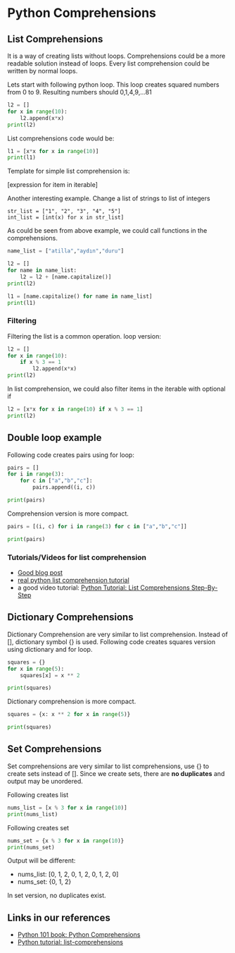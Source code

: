 #  Python Comprehensions


## List Comprehensions



It is a way of creating lists without loops.
Comprehensions could be a more readable solution instead of loops.
Every list comprehension could be written by normal loops.

Lets start with following python loop.
This loop creates squared numbers from 0 to 9.
Resulting numbers should 0,1,4,9,...81

```python
l2 = []
for x in range(10):
    l2.append(x*x)
print(l2)
```

List comprehensions code would be:

```python
l1 = [x*x for x in range(10)]
print(l1)
```


Template for simple list comprehension is:

[expression for item in iterable]

Another interesting example.
Change a list of strings to list of integers


	str_list = ["1", "2", "3", "4", "5"]
	int_list = [int(x) for x in str_list]


As could be seen from above example, we could call functions in the comprehensions.

```python
name_list = ["atilla","aydın","duru"]

l2 = []
for name in name_list:
    l2 = l2 + [name.capitalize()]
print(l2)

l1 = [name.capitalize() for name in name_list]
print(l1)
```


### Filtering

Filtering the list is a common operation.
loop version:
	
```python
l2 = []
for x in range(10):
	if x % 3 == 1
	    l2.append(x*x)
print(l2)
```

In list comprehension, we could also filter items in the iterable with optional if

```python
l2 = [x*x for x in range(10) if x % 3 == 1]
print(l2)
```




## Double loop example

Following code creates pairs using for loop:

```python
pairs = []
for i in range(3):
    for c in ["a","b","c"]:
        pairs.append((i, c))

print(pairs)
```

Comprehension version is more compact.

```python
pairs = [(i, c) for i in range(3) for c in ["a","b","c"]]

print(pairs)
```




### Tutorials/Videos for list comprehension

- [Good blog post](https://towardsdatascience.com/11-examples-to-master-python-list-comprehensions-33c681b56212)
- [real python list comprehension tutorial](https://realpython.com/list-comprehension-python/)
- a good video tutorial: [Python Tutorial: List Comprehensions Step-By-Step
](https://youtu.be/1HlyKKiGg-4)


## Dictionary Comprehensions

Dictionary Comprehension are very similar to list comprehension.
Instead of [], dictionary symbol {} is used.
Following code creates squares version using dictionary and for loop.


```python
squares = {}
for x in range(5):
    squares[x] = x ** 2

print(squares)
```

Dictionary comprehension is more compact.

```python
squares = {x: x ** 2 for x in range(5)}

print(squares)
```


## Set Comprehensions

Set comprehensions are very similar to list comprehensions, use {} to create sets instead of [].
Since we create sets, there are **no duplicates** and output may be unordered.

Following creates list

```python
nums_list = [x % 3 for x in range(10)]
print(nums_list)
```
Following creates set

```python
nums_set = {x % 3 for x in range(10)}
print(nums_set)
```

Output will be different:

- nums_list:  [0, 1, 2, 0, 1, 2, 0, 1, 2, 0] 
- nums_set:  {0, 1, 2}

In set version, no duplicates exist.

## Links in our references

- [Python 101 book: Python Comprehensions](https://python101.pythonlibrary.org/chapter6_comprehensions.html)
- [Python tutorial: list-comprehensions](https://docs.python.org/3/tutorial/datastructures.html#list-comprehensions)





